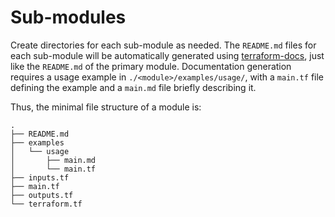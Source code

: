# Sub-modules

Create directories for each sub-module as needed. The `README.md` files for each sub-module will be automatically generated using [terraform-docs](https://terraform-docs.io/user-guide/configuration/recursive/), just like the `README.md` of the primary module. Documentation generation requires a usage example in `./<module>/examples/usage/`, with a `main.tf` file defining the example and a `main.md` file briefly describing it.

Thus, the minimal file structure of a module is:

```tree
.
├── README.md
├── examples
│   └── usage
│       ├── main.md
│       └── main.tf
├── inputs.tf
├── main.tf
├── outputs.tf
└── terraform.tf
```
